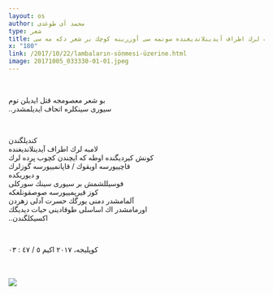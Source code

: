 ```yaml
---
layout: os
author: محمد آی طوغدی
type: شعر
title: لامبه لرك اطراف آیدینلاندیغنده سونمه سی أوزرینه كوچك بر شعر دكه مه سی
x: "180"
link: /2017/10/22/lambaların-sönmesi-üzerine.html
image: 20171005_033330-01-01.jpeg
---
```

<br/>


بو شعر معصومجه قتل ایدیلن توم    
..سیوری سینكلره اتحاف ایدیلمشدر   

<br/>

كندیلگندن   
لامبه لرك اطراف آیدینلاندیغنده   
كونش كیردیگنده اوطه كه ایچندن كچوب پرده لرك  
قاچییورسه اویقوك / قاپانمییورسه گوزلرك  
و دیوریكده    
فوسیللشمش بر سیوری سینك سوركلی  
كوز قیرپمییورسه صوصقونلغكه    
آلمامشدر دمنی یورگك حسرت آدلی زهردن  
اورمامشدر اك اساسلی طوقادینی حیات دیدیگك    
..اكسیكلگندن  

<br/>

كوپلیجه، ۲۰۱۷ اكیم ٥ /  ٤٧ : ٠٣

<br/>
<br/>

<img src="http://ceriha.com/images/20171005_033330-01-01.jpeg" class="img-responsive" class="img-thumbnail">

<br/>
<br/>
